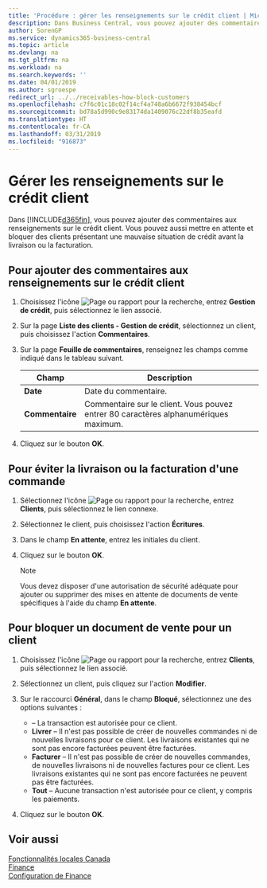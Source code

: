 ```yaml
---
title: 'Procédure : gérer les renseignements sur le crédit client | Microsoft Docs'
description: Dans Business Central, vous pouvez ajouter des commentaires aux renseignements sur le crédit client. Vous pouvez aussi mettre en attente et bloquer des clients présentant une mauvaise situation de crédit avant la livraison ou la facturation.
author: SorenGP
ms.service: dynamics365-business-central
ms.topic: article
ms.devlang: na
ms.tgt_pltfrm: na
ms.workload: na
ms.search.keywords: ''
ms.date: 04/01/2019
ms.author: sgroespe
redirect_url: ../../receivables-how-block-customers
ms.openlocfilehash: c7f6c01c18c02f14cf4a748a6b6672f938454bcf
ms.sourcegitcommit: bd78a5d990c9e83174da1409076c22df8b35eafd
ms.translationtype: HT
ms.contentlocale: fr-CA
ms.lasthandoff: 03/31/2019
ms.locfileid: "916873"
---
```

# <a name="manage-customer-credit-information"></a>Gérer les renseignements sur le crédit client
Dans [!INCLUDE[d365fin](../../includes/d365fin_md.md)], vous pouvez ajouter des commentaires aux renseignements sur le crédit client. Vous pouvez aussi mettre en attente et bloquer des clients présentant une mauvaise situation de crédit avant la livraison ou la facturation.  

## <a name="to-add-comments-to-customer-credit-information"></a>Pour ajouter des commentaires aux renseignements sur le crédit client  
1.  Choisissez l'icône ![Page ou rapport pour la recherche](../../media/ui-search/search_small.png "icône Page ou rapport pour la recherche"), entrez **Gestion de crédit**, puis sélectionnez le lien associé.  
2.  Sur la page **Liste des clients - Gestion de crédit**, sélectionnez un client, puis choisissez l'action **Commentaires**.  
3.  Sur la page **Feuille de commentaires**, renseignez les champs comme indiqué dans le tableau suivant.  

    |Champ|Description|  
    |---------------------------------|---------------------------------------|  
    |**Date**|Date du commentaire.|  
    |**Commentaire**|Commentaire sur le client. Vous pouvez entrer 80 caractères alphanumériques maximum.|  

4.  Cliquez sur le bouton **OK**.  

## <a name="to-prevent-an-order-from-shipping-or-invoicing"></a>Pour éviter la livraison ou la facturation d'une commande  
1.  Sélectionnez l'icône ![Page ou rapport pour la recherche](../../media/ui-search/search_small.png "icône Page ou rapport pour la recherche"), entrez **Clients**, puis sélectionnez le lien connexe.  
2.  Sélectionnez le client, puis choisissez l'action **Écritures**.  
3.  Dans le champ **En attente**, entrez les initiales du client.  
4.  Cliquez sur le bouton **OK**.  

    > [!NOTE]  
    >  Vous devez disposer d'une autorisation de sécurité adéquate pour ajouter ou supprimer des mises en attente de documents de vente spécifiques à l'aide du champ **En attente**.  

## <a name="to-block-a-sales-order-for-a-customer"></a>Pour bloquer un document de vente pour un client  
1.  Choisissez l'icône ![Page ou rapport pour la recherche](../../media/ui-search/search_small.png "icône Page ou rapport pour la recherche"), entrez **Clients**, puis sélectionnez le lien associé.  
2.  Sélectionnez un client, puis cliquez sur l'action **Modifier**.  
3.  Sur le raccourci **Général**, dans le champ **Bloqué**, sélectionnez une des options suivantes :  

    -   **<Blank>** – La transaction est autorisée pour ce client.  
    -   **Livrer** – Il n'est pas possible de créer de nouvelles commandes ni de nouvelles livraisons pour ce client. Les livraisons existantes qui ne sont pas encore facturées peuvent être facturées.  
    -   **Facturer** – Il n'est pas possible de créer de nouvelles commandes, de nouvelles livraisons ni de nouvelles factures pour ce client. Les livraisons existantes qui ne sont pas encore facturées ne peuvent pas être facturées.  
    -   **Tout** – Aucune transaction n'est autorisée pour ce client, y compris les paiements.  
4.  Cliquez sur le bouton **OK**.  

## <a name="see-also"></a>Voir aussi  
[Fonctionnalités locales Canada](canada-local-functionality.md)  
[Finance](../../finance.md)  
[Configuration de Finance](../../finance.md)
